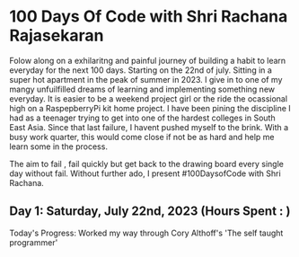 # 100 Days Of Code with Shri Rachana Rajasekaran
Folow along on a exhilaritng and painful journey of building a habit to learn everyday for the next 100 days. Starting on the 22nd of july. Sitting in a super hot apartment in the peak of summer in 2023. I give in to one of my mangy unfuilfilled dreams of learning and implementing something new everyday. It is easier to be a weekend project girl or the ride the ocassional high on a RaspepberryPi kit home project. 
I have been pining the discipline I had as a teenager trying to get into one of the hardest colleges in South East Asia. Since that last failure, I havent pushed myself to the brink. With a busy work quarter, this would come close if not be as hard and help me learn some in the process. 

The aim to fail , fail quickly but get back to the drawing board every single day without fail. 
Without further ado, I present #100DaysofCode with Shri Rachana.

## Day 1: Saturday, July 22nd, 2023 (Hours Spent : )
Today's Progress: Worked my way through Cory Althoff's 'The self taught programmer' 